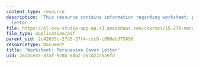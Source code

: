 ```yaml
---
content_type: resource
description: 'This resource contains information regarding worksheet: persuasive cover
  letter.'
file: https://ol-ocw-studio-app-qa.s3.amazonaws.com/courses/15-279-management-communication-for-undergraduates-fall-2012/26aace4587af928688a2a5cd22a5a9fd_MIT15_279F12_coverLttrWkst.pdf
file_type: application/pdf
parent_uid: 2c42035c-27d5-37f4-ccc0-c890eb375090
resourcetype: Document
title: 'Worksheet: Persuasive Cover Letter'
uid: 26aace45-87af-9286-88a2-a5cd22a5a9fd
---
```

